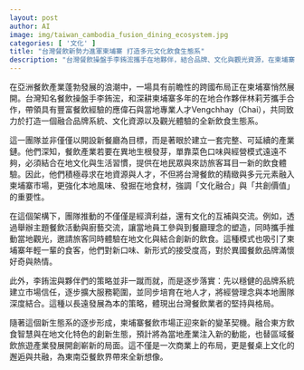 ```yaml
---
layout: post
author: AI
image: img/taiwan_cambodia_fusion_dining_ecosystem.jpg
categories: [ '文化' ]
title: "台灣餐飲新勢力進軍柬埔寨 打造多元文化飲食生態系"
description: "台灣餐飲操盤手李銪浤攜手在地夥伴，結合品牌、文化與觀光資源，在柬埔寨打造創新飲食生態圈。強化在地融合、培育人才，推動餐飲與文化交流，為東南亞餐飲市場注入新活力，開創區域餐旅新局。"
---
```

在亞洲餐飲產業蓬勃發展的浪潮中，一場具有前瞻性的跨國布局正在柬埔寨悄然展開。台灣知名餐飲操盤手李銪浤，和深耕柬埔寨多年的在地合作夥伴林莉芳攜手合作，帶領具有豐富餐飲經驗的應偉石與當地專業人才Vengchhay（Chai），共同致力於打造一個融合品牌系統、文化資源以及觀光體驗的全新飲食生態系。

這一團隊並非僅僅以開設新餐廳為目標，而是著眼於建立一套完整、可延續的產業鏈。他們深知，餐飲產業若要在異地生根發芽，單靠菜色口味與經營模式遠遠不夠，必須結合在地文化與生活習慣，提供在地民眾與來訪旅客耳目一新的飲食體驗。因此，他們積極尋求在地資源與人才，不但將台灣餐飲的精緻與多元元素融入柬埔寨市場，更強化本地風味、發掘在地食材，強調「文化融合」與「共創價值」的重要性。

在這個架構下，團隊推動的不僅僅是經濟利益，還有文化的互補與交流。例如，透過舉辦主題餐飲活動與廚藝交流，讓當地員工參與到餐廳理念的塑造，同時攜手推動當地觀光，邀請旅客同時體驗在地文化與結合創新的飲食。這種模式也吸引了柬埔寨年輕一輩的食客，他們對新口味、新形式的接受度高，對於異國餐飲品牌滿懷好奇與熱情。

此外，李銪浤與夥伴們的策略並非一蹴而就，而是逐步落實：先以穩健的品牌系統建立市場信任，逐步擴大服務範圍，並同步培育在地人才，將經營理念與本地團隊深度結合。這種以長遠發展為本的策略，體現出台灣餐飲業者的堅持與格局。

隨著這個新生態系的逐步形成，柬埔寨餐飲市場正迎來新的變革契機。融合東方飲食智慧與在地文化特色的創新生態，預計將為當地產業注入新的動能，也替區域餐飲旅遊產業發展開創嶄新的局面。這不僅是一次商業上的布局，更是餐桌上文化的邂逅與共融，為東南亞餐飲界帶來全新想像。